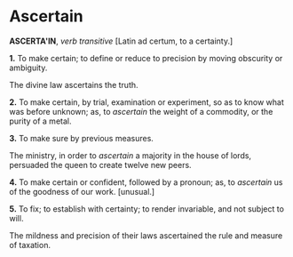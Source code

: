 # Ascertain

**ASCERTA'IN**, _verb transitive_ \[Latin ad certum, to a certainty.\]

**1.** To make certain; to define or reduce to precision by moving obscurity or ambiguity.

The divine law ascertains the truth.

**2.** To make certain, by trial, examination or experiment, so as to know what was before unknown; as, to _ascertain_ the weight of a commodity, or the purity of a metal.

**3.** To make sure by previous measures.

The ministry, in order to _ascertain_ a majority in the house of lords, persuaded the queen to create twelve new peers.

**4.** To make certain or confident, followed by a pronoun; as, to _ascertain_ us of the goodness of our work. \[unusual.\]

**5.** To fix; to establish with certainty; to render invariable, and not subject to will.

The mildness and precision of their laws ascertained the rule and measure of taxation.